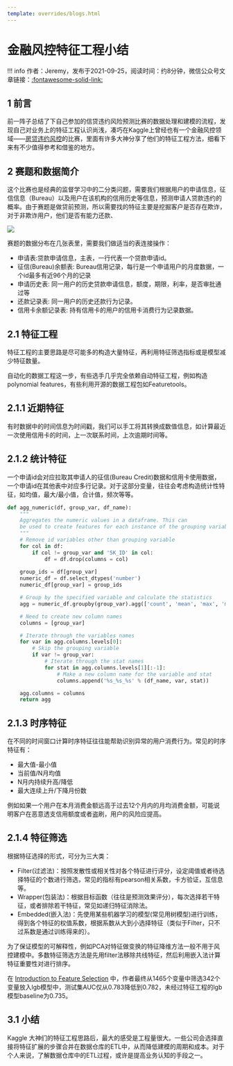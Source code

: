 ```yaml
---
template: overrides/blogs.html
---
```


# 金融风控特征工程小结

!!! info 
    作者：Jeremy，发布于2021-09-25，阅读时间：约8分钟，微信公众号文章链接：[:fontawesome-solid-link:]()

## 1 前言

前一阵子总结了下自己参加的信贷违约风险预测比赛的数据处理和建模的流程，发现自己对业务上的特征工程认识尚浅，凑巧在Kaggle上曾经也有一个金融风控领域——[房贷违约风控](https://www.kaggle.com/c/home-credit-default-risk/overview)的比赛，里面有许多大神分享了他们的特征工程方法，细看下来有不少值得参考和借鉴的地方。

## 2 赛题和数据简介

这个比赛也是经典的监督学习中的二分类问题，需要我们根据用户的申请信息，征信信息（Bureau）以及用户在该机构的信用历史等信息，预测申请人贷款违约的概率。由于赛题是做贷前预测，所以需要找的特征主要是挖掘客户是否存在欺诈，对于非欺诈用户，他们是否有能力还款、

![](https://files.mdnice.com/user/15233/3a541655-3d6a-457f-a195-5ef56d8046d5.png)

赛题的数据分布在几张表里，需要我们做适当的表连接操作：

* 申请表:贷款申请信息，主表，一行代表一个贷款申请id。
* 征信(Bureau)余额表: Bureau信用记录，每行是一个申请用户的月度数据，一个id最多有近96个月的记录
* 申请历史表: 同一用户的历史贷款申请信息，额度，期限，利率，是否审批通过等
* 还款记录表: 同一用户的历史还款行为记录。
* 信用卡余额记录表: 持有信用卡的用户的信用卡消费行为记录数据。

## 2.1 特征工程

特征工程的主要思路是尽可能多的构造大量特征，再利用特征筛选指标或是模型减少特征数量。

自动化的数据工程这一步，有些选手几乎完全依赖自动特征工程，例如构造polynomial features，有些利用开源的数据工程包如Featuretools。

## 2.1.1 近期特征

有时数据中的时间信息为时间戳，我们可以手工将其转换成数值信息，如计算最近一次使用信用卡的时间，上一次联系时间，上次逾期时间等。

## 2.1.2 统计特征 

一个申请id会对应拉取其申请人的征信(Bureau Credit)数据和信用卡使用数据，一个申请id在其他表中对应多行记录。对于这部分变量，往往会考虑构造统计性特征，如均值，最大/最小值，合计值，频次等等。

``` python
def agg_numeric(df, group_var, df_name):
    """
    Aggregates the numeric values in a dataframe. This can
    be used to create features for each instance of the grouping variable.
    """
    # Remove id variables other than grouping variable
    for col in df:
        if col != group_var and 'SK_ID' in col:
            df = df.drop(columns = col)
            
    group_ids = df[group_var]
    numeric_df = df.select_dtypes('number')
    numeric_df[group_var] = group_ids

    # Group by the specified variable and calculate the statistics
    agg = numeric_df.groupby(group_var).agg(['count', 'mean', 'max', 'min', 'sum']).reset_index()

    # Need to create new column names
    columns = [group_var]

    # Iterate through the variables names
    for var in agg.columns.levels[0]:
        # Skip the grouping variable
        if var != group_var:
            # Iterate through the stat names
            for stat in agg.columns.levels[1][:-1]:
                # Make a new column name for the variable and stat
                columns.append('%s_%s_%s' % (df_name, var, stat))

    agg.columns = columns
    return agg 
```

## 2.1.3 时序特征

在不同的时间窗口计算时序特征往往能帮助识别异常的用户消费行为。常见的时序特征有：

* 最大值-最小值
* 当前值/N月均值
* N月内持续升高/降低
* 最大连续上升/下降月份数

例如如果一个用户在本月消费金额远高于过去12个月内的月均消费金额，可能说明客户在恶意透支信用额度或者盗刷，用户的风险应提高。

## 2.1.4 特征筛选

根据特征选择的形式，可分为三大类：

* Filter(过滤法)：按照发散性或相关性对各个特征进行评分，设定阈值或者待选择特征的个数进行筛选，常见的指标有pearson相关系数，卡方验证，互信息等。
* Wrapper(包装法)：根据目标函数（往往是预测效果评分），每次选择若干特征，或者排除若干特征，常见如递归特征消除法。
* Embedded(嵌入法)：先使用某些机器学习的模型(常见用树模型)进行训练，得到各个特征的权值系数，根据系数从大到小选择特征（类似于Filter，只不过系数是通过训练得来的）。

为了保证模型的可解释性，例如PCA对特征做变换的特征降维方法一般不用于风控建模中。多数特征筛选方法是先用filter法移除共线特征，然后利用嵌入法计算特征重要性对进行排序。

在 [Introduction to Feature Selection](https://www.kaggle.com/willkoehrsen/introduction-to-feature-selection) 中，作者最终从1465个变量中筛选342个变量放入lgb模型中，测试集AUC仅从0.783降低到0.782，未经过特征工程的lgb模型baseline为0.735。

## 3.1 小结

Kaggle 大神们的特征工程思路后，最大的感受是工程量很大。一些公司会选择直接将特征扩展的步骤合并在数据仓库的ETL中，从而降低建模的周期和成本。对于个人来说，了解数据仓库中的ETL过程，或许是提高业务认知的手段之一。
